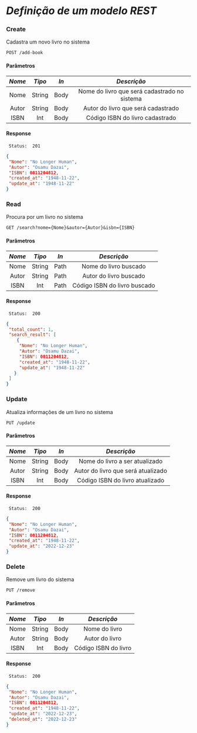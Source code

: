# ***Definição de um modelo REST***

### Create
Cadastra um novo livro no sistema
 ``` 
 POST /add-book
 ```
#### Parâmetros

| **_Nome_** | **_Tipo_** | **_In_** |                **_Descrição_**               |
|:----------:|:----------:|:--------:|:--------------------------------------------:|
| Nome       |  String    | Body     | Nome do livro que será cadastrado no sistema |
| Autor      |  String    | Body     | Autor do livro que será cadastrado           |
| ISBN       |  Int       | Body     | Código ISBN do livro cadastrado              |

#### Response
``` 
 Status:  201
 ```
 ```json
 {   
  "Nome": "No Longer Human",
  "Autor": "Osamu Dazai",
  "ISBN": 0811204812,
  "created_at": "1948-11-22",
  "update_at": "1948-11-22"
}
 ```
### Read 
Procura por um livro no sistema
 ``` 
 GET /search?nome={Nome}&autor={Autor}&isbn={ISBN}
 ```
#### Parâmetros

| **_Nome_** | **_Tipo_** | **_In_** |        **_Descrição_**       |
|:----------:|:----------:|:--------:|:----------------------------:|
| Nome       |  String    | Path     | Nome do livro buscado        |
| Autor      |  String    | Path     | Autor do livro buscado       |
| ISBN       |  Int       | Path     | Código ISBN do livro buscado |

#### Response
``` 
 Status:  200
 ```
 ```json
 {
  "total_count": 1,
  "search_result": [
     {   
      "Nome": "No Longer Human",
      "Autor": "Osamu Dazai",
      "ISBN": 0811204812,
      "created_at": "1948-11-22",
      "update_at": "1948-11-22"
    }
  ]
}
 ```

### Update 
Atualiza informações de um livro no sistema
 ``` 
 PUT /update
 ```
#### Parâmetros

| **_Nome_** | **_Tipo_** | **_In_** |           **_Descrição_**          |
|:----------:|:----------:|:--------:|:----------------------------------:|
| Nome       |  String    | Body     | Nome do livro a ser atualizado     |
| Autor      |  String    | Body     | Autor do livro que será atualizado |
| ISBN       |  Int       | Body     | Código ISBN do livro atualizado    |

#### Response
``` 
 Status:  200
 ```
 ```json
 {   
  "Nome": "No Longer Human",
  "Autor": "Osamu Dazai",
  "ISBN": 0811204812,
  "created_at": "1948-11-22",
  "update_at": "2022-12-23"
}
 ```
 
### Delete
Remove um livro do sistema
 ``` 
 PUT /remove
 ```
#### Parâmetros

| **_Nome_** | **_Tipo_** | **_In_** |    **_Descrição_**   |
|:----------:|:----------:|:--------:|:--------------------:|
| Nome       |  String    | Body     | Nome do livro        |
| Autor      |  String    | Body     | Autor do livro       |
| ISBN       |  Int       | Body     | Código ISBN do livro |

#### Response
``` 
 Status:  200
 ```
 ```json
 {   
  "Nome": "No Longer Human",
  "Autor": "Osamu Dazai",
  "ISBN": 0811204812,
  "created_at": "1948-11-22",
  "update_at": "2022-12-23",
  "deleted_at": "2022-12-23"
}
 ```
